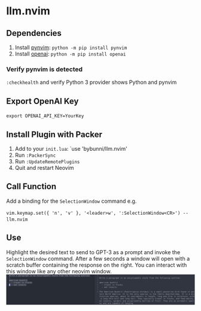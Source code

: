 # llm.nvim

## Dependencies
1. Install [pynvim](https://github.com/neovim/pynvim): `python -m pip install pynvim`
2. Install [openai](https://github.com/openai/openai-python): `python -m pip install openai`
### Verify pynvim is detected
`:checkhealth` and verify Python 3 provider shows Python and pynvim

## Export OpenAI Key
`export OPENAI_API_KEY=YourKey`

## Install Plugin with Packer
1. Add to your `init.lua`: `use 'bybunni/llm.nvim'
2. Run `:PackerSync`
3. Run `:UpdateRemotePlugins`
4. Quit and restart Neovim

## Call Function
Add a binding for the `SelectionWindow` command e.g.

`vim.keymap.set({ 'n', 'v' }, '<leader>w', ':SelectionWindow<CR>') -- llm.nvim`

## Use
Highlight the desired text to send to GPT-3 as a prompt and invoke the
`SelectionWindow` command. After a few seconds a window will open with a scratch
buffer containing the response on the right. You can interact with this window
like any other neovim window.
![Screenshot](images/window.jpg)
